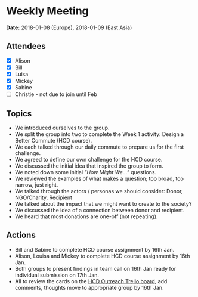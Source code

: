 # Weekly Meeting

**Date:** 2018-01-08 (Europe), 2018-01-09 (East Asia)

## Attendees

* [x] Alison
* [x] Bill
* [x] Luisa
* [x] Mickey
* [x] Sabine    
* [ ] Christie - not due to join until Feb

## Topics

* We introduced ourselves to the group.
* We split the group into two to complete the Week 1 activity: Design a Better Commute (HCD course).
* We each talked through our daily commute to prepare us for the first challenge.
* We agreed to define our own challenge for the HCD course.
* We discussed the initial idea that inspired the group to form.
* We noted down some initial *"How Might We..."* questions.
* We reviewed the examples of what makes a question; too broad, too narrow, just right.
* We talked through the actors / personas we should consider: Donor, NGO/Charity, Recipient
* We talked about the impact that we might want to create to the society?
* We discussed the idea of a connection between donor and recipient.
* We heard that most donations are one-off (not repeating).

## Actions

* Bill and Sabine to complete HCD course assignment by 16th Jan.
* Alison, Louisa and Mickey to complete HCD course assignment by 16th Jan.
* Both groups to present findings in team call on 16th Jan ready for individual submission on 17th Jan.
* All to review the cards on the [HCD Outreach Trello board](https://trello.com/b/fAOVtFIZ/hcd-outreach), add comments, thoughts move to appropriate group by 16th Jan.
